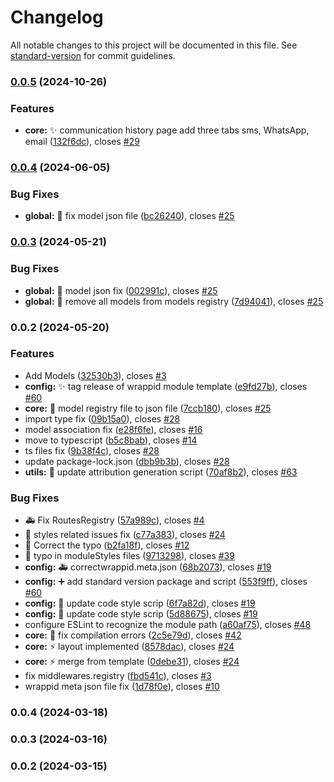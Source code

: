 # Changelog

All notable changes to this project will be documented in this file. See [standard-version](https://github.com/conventional-changelog/standard-version) for commit guidelines.

### [0.0.5](https://https//github.com/wrappid/wrappid-module/compare/v0.0.4...v0.0.5) (2024-10-26)


### Features

* **core:** :sparkles: communication history page add three tabs sms, WhatsApp, email ([132f6dc](https://https//github.com/wrappid/wrappid-module/commit/132f6dc7cf0faaabc7dbb8ee42505a3ce5561f2d)), closes [#29](https://https//github.com/wrappid/wrappid-module/issues/29)

### [0.0.4](https://https//github.com/wrappid/wrappid-module/compare/v0.0.3...v0.0.4) (2024-06-05)


### Bug Fixes

* **global:** :bug: fix model json file ([bc26240](https://https//github.com/wrappid/wrappid-module/commit/bc26240b64f742ff805f8713da6a9cd988d2e9cb)), closes [#25](https://https//github.com/wrappid/wrappid-module/issues/25)

### [0.0.3](https://https//github.com/wrappid/wrappid-module/compare/v0.0.2...v0.0.3) (2024-05-21)


### Bug Fixes

* **global:** :bug: model json fix ([002991c](https://https//github.com/wrappid/wrappid-module/commit/002991c161fb093e8e727fe159b2424ae47ea7f8)), closes [#25](https://https//github.com/wrappid/wrappid-module/issues/25)
* **global:** :bug: remove all models from models registry ([7d94041](https://https//github.com/wrappid/wrappid-module/commit/7d94041d9dc91278b522a60c4482a32911e92f4b)), closes [#25](https://https//github.com/wrappid/wrappid-module/issues/25)

### 0.0.2 (2024-05-20)


### Features

* Add Models ([32530b3](https://https//github.com/wrappid/wrappid-module/commit/32530b3ff7c795fe6879d64429b0d0b7770d3680)), closes [#3](https://https//github.com/wrappid/wrappid-module/issues/3)
* **config:** :sparkles: tag release of wrappid module template ([e9fd27b](https://https//github.com/wrappid/wrappid-module/commit/e9fd27b5639b0a564b35525789f53b7b31cebe3f)), closes [#60](https://https//github.com/wrappid/wrappid-module/issues/60)
* **core:** :wrench: model registry file to json file ([7ccb180](https://https//github.com/wrappid/wrappid-module/commit/7ccb180557228deec4a05a5fc9360b99ca691bba)), closes [#25](https://https//github.com/wrappid/wrappid-module/issues/25)
* import type fix ([09b15a0](https://https//github.com/wrappid/wrappid-module/commit/09b15a001fe76c9082deff4d69466db9538e8d28)), closes [#28](https://https//github.com/wrappid/wrappid-module/issues/28)
* model association fix ([e28f6fe](https://https//github.com/wrappid/wrappid-module/commit/e28f6fee66ed6e7e804ce64e2fa90e56b24b24ca)), closes [#16](https://https//github.com/wrappid/wrappid-module/issues/16)
* move to typescript ([b5c8bab](https://https//github.com/wrappid/wrappid-module/commit/b5c8bab13dcb1702bfbd04e75ed702a02a539a41)), closes [#14](https://https//github.com/wrappid/wrappid-module/issues/14)
* ts files fix ([9b38f4c](https://https//github.com/wrappid/wrappid-module/commit/9b38f4c30e61974d8815e99691ab7205a91566d8)), closes [#28](https://https//github.com/wrappid/wrappid-module/issues/28)
* update package-lock.json ([dbb9b3b](https://https//github.com/wrappid/wrappid-module/commit/dbb9b3bcf0455b10414c5f253867b3e1a412d6ba)), closes [#28](https://https//github.com/wrappid/wrappid-module/issues/28)
* **utils:** :memo: update attribution generation script ([70af8b2](https://https//github.com/wrappid/wrappid-module/commit/70af8b2c4bd3739e8856139b0ac953d114ce774d)), closes [#63](https://https//github.com/wrappid/wrappid-module/issues/63)


### Bug Fixes

* :ambulance: Fix RoutesRegistry ([57a989c](https://https//github.com/wrappid/wrappid-module/commit/57a989ce88c9017dfe6af2beed28d9bfd4befeca)), closes [#4](https://https//github.com/wrappid/wrappid-module/issues/4)
* :art: styles related issues fix ([c77a383](https://https//github.com/wrappid/wrappid-module/commit/c77a383e6759bbb81bfd7bf2682d3fdf792af8a6)), closes [#24](https://https//github.com/wrappid/wrappid-module/issues/24)
* :bug: Correct the typo ([b2fa18f](https://https//github.com/wrappid/wrappid-module/commit/b2fa18f5ca53904ceccb1e40db8d8b896e949792)), closes [#12](https://https//github.com/wrappid/wrappid-module/issues/12)
* :bug: typo in moduleStyles files ([9713298](https://https//github.com/wrappid/wrappid-module/commit/97132981b490ae91e702d555d6a16f08dd6e039e)), closes [#39](https://https//github.com/wrappid/wrappid-module/issues/39)
* **config:** :ambulance: correctwrappid.meta.json ([68b2073](https://https//github.com/wrappid/wrappid-module/commit/68b207396e85ccb0c11e5cf0f26fdcb2736c4c5c)), closes [#19](https://https//github.com/wrappid/wrappid-module/issues/19)
* **config:** :heavy_plus_sign: add standard version package and script ([553f9ff](https://https//github.com/wrappid/wrappid-module/commit/553f9ffd602de6d375945ccf504d467ba2ace81a)), closes [#60](https://https//github.com/wrappid/wrappid-module/issues/60)
* **config:** :wrench: update code style scrip ([6f7a82d](https://https//github.com/wrappid/wrappid-module/commit/6f7a82d4d9449d1a05035c49ea9a70de7032283e)), closes [#19](https://https//github.com/wrappid/wrappid-module/issues/19)
* **config:** :wrench: update code style scrip ([5d88675](https://https//github.com/wrappid/wrappid-module/commit/5d88675aaab8940247bf969da097919abd559b49)), closes [#19](https://https//github.com/wrappid/wrappid-module/issues/19)
* configure ESLint to recognize the module path ([a60af75](https://https//github.com/wrappid/wrappid-module/commit/a60af7525a8f01f801e5d64e9a73d06348bf8b67)), closes [#48](https://https//github.com/wrappid/wrappid-module/issues/48)
* **core:** :bug: fix compilation errors ([2c5e79d](https://https//github.com/wrappid/wrappid-module/commit/2c5e79d66fc721c7a215f08394d0b81382b31f78)), closes [#42](https://https//github.com/wrappid/wrappid-module/issues/42)
* **core:** :zap: layout implemented ([8578dac](https://https//github.com/wrappid/wrappid-module/commit/8578dac0299dc0911f4851977b6c2e5eba3e3313)), closes [#24](https://https//github.com/wrappid/wrappid-module/issues/24)
* **core:** :zap: merge from template ([0debe31](https://https//github.com/wrappid/wrappid-module/commit/0debe3111eeff9a5e9f8d5f2d8bce1a14920fd5c)), closes [#24](https://https//github.com/wrappid/wrappid-module/issues/24)
* fix middlewares.registry ([fbd541c](https://https//github.com/wrappid/wrappid-module/commit/fbd541cd79c5368b441af78672f2fc1ffbaa222d)), closes [#3](https://https//github.com/wrappid/wrappid-module/issues/3)
* wrappid meta json file fix ([1d78f0e](https://https//github.com/wrappid/wrappid-module/commit/1d78f0eadfa02b64d4207589bc7d7aa0c0e4aa8c)), closes [#10](https://https//github.com/wrappid/wrappid-module/issues/10)

### 0.0.4 (2024-03-18)

### 0.0.3 (2024-03-16)

### 0.0.2 (2024-03-15)
